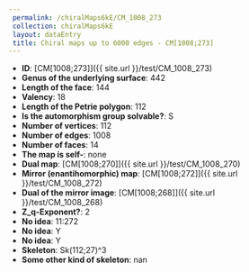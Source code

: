 ```yaml
--- 
 permalink: /chiralMaps6kE/CM_1008_273 
 collection: chiralMaps6kE
 layout: dataEntry
 title: Chiral maps up to 6000 edges - CM[1008;273]
---
```


- **ID**: [CM[1008;273]]({{ site.url }}/test/CM_1008_273)
- **Genus of the underlying surface**: 442
- **Length of the face**: 144
- **Valency**: 18
- **Length of the Petrie polygon**: 112
- **Is the automorphism group solvable?**: S
- **Number of vertices**: 112
- **Number of edges**: 1008
- **Number of faces**: 14
- **The map is self-**: none
- **Dual map**: [CM[1008;270]]({{ site.url }}/test/CM_1008_270)
- **Mirror (enantihomorphic) map**: [CM[1008;272]]({{ site.url }}/test/CM_1008_272)
- **Dual of the mirror image**: [CM[1008;268]]({{ site.url }}/test/CM_1008_268)
- **Z_q-Exponent?**: 2
- **No idea**:  11:272
- **No idea**: Y
- **No idea**: Y
- **Skeleton**: Sk(112;27)^3
- **Some other kind of skeleton**: nan
